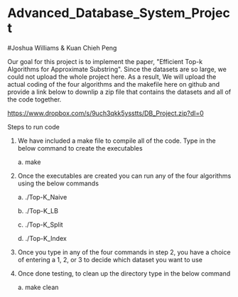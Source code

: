 # Advanced_Database_System_Project
#Joshua Williams & Kuan Chieh Peng

Our goal for this project is to implement the paper, "Efficient Top-k Algorithms for Approximate Substring". Since the datasets are so large, we could not upload the whole project here. As a result, We will upload the actual coding of the four algorithms and the makefile here on github and provide a link below to downlip a zip file that contains the datasets and all of the code together.

https://www.dropbox.com/s/9uch3qkk5ysstts/DB_Project.zip?dl=0

 Steps to run code
 1. We have included a make file to compile all of the code. Type in the below command to create the executables
 
    a. make
    
 2. Once the executables are created you can run any of the four algorithms using the below commands
 
    a. ./Top-K_Naive
    
    b. ./Top-K_LB
    
    c. ./Top-K_Split
    
    d. ./Top-K_Index
    
 3. Once you type in any of the four commands in step 2, you have a choice of entering a 1, 2, or 3 to decide which dataset you want to use
 4. Once done testing, to clean up the directory type in the below command
 
    a. make clean
